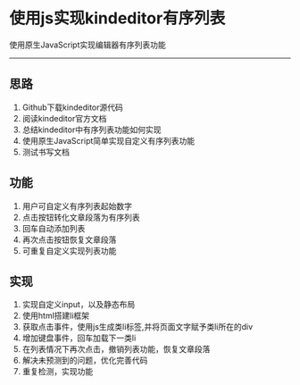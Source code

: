 # 使用js实现kindeditor有序列表

使用原生JavaScript实现编辑器有序列表功能

-----

## 思路

1. Github下载kindeditor源代码
2. 阅读kindeditor官方文档
3. 总结kindeditor中有序列表功能如何实现
4. 使用原生JavaScript简单实现自定义有序列表功能
4. 测试书写文档 

## 功能

1. 用户可自定义有序列表起始数字
2. 点击按钮转化文章段落为有序列表
3. 回车自动添加列表
4. 再次点击按钮恢复文章段落
5. 可重复自定义实现列表功能

## 实现

1. 实现自定义input，以及静态布局
2. 使用html搭建li框架
3. 获取点击事件，使用js生成类li标签,并将页面文字赋予类li所在的div
4. 增加键盘事件，回车加载下一类li
5. 在列表情况下再次点击，撤销列表功能，恢复文章段落
6. 解决未预测到的问题，优化完善代码
7. 重复检测，实现功能
